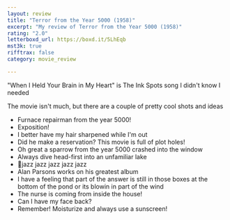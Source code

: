 ```yaml
---
layout: review
title: "Terror from the Year 5000 (1958)"
excerpt: "My review of Terror from the Year 5000 (1958)"
rating: "2.0"
letterboxd_url: https://boxd.it/5LhEqb
mst3k: true
rifftrax: false
category: movie_review

---
```


"When I Held Your Brain in My Heart" is The Ink Spots song I didn't know I needed

The movie isn't much, but there are a couple of pretty cool shots and ideas

* Furnace repairman from the year 5000!
* Exposition!
* I better have my hair sharpened while I'm out
* Did he make a reservation? This movie is full of plot holes!
* Oh great a sparrow from the year 5000 crashed into the window
* Always dive head-first into an unfamiliar lake
* 🎵jazz jazz jazz jazz jazz
* Alan Parsons works on his greatest album
* I have a feeling that part of the answer is still in those boxes at the bottom of the pond or its blowin in part of the wind
* The nurse is coming from inside the house!
* Can I have my face back?
* Remember! Moisturize and always use a sunscreen!
